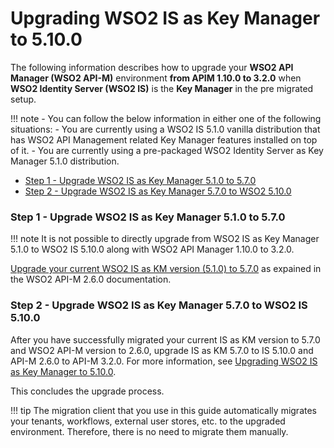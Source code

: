 # Upgrading WSO2 IS as Key Manager to 5.10.0

The following information describes how to upgrade your **WSO2 API Manager (WSO2 API-M)** environment **from APIM 1.10.0 to 3.2.0** when **WSO2 Identity Server (WSO2 IS)** is the **Key Manager** in the pre migrated setup.

!!! note
    -   You can follow the below information in either one of the following situations:
        -   You are currently using a WSO2 IS 5.1.0 vanilla distribution that has WSO2 API Management related Key Manager features installed on top of it.
        -   You are currently using a pre-packaged WSO2 Identity Server as Key Manager 5.1.0 distribution.

-   [Step 1 - Upgrade WSO2 IS as Key Manager 5.1.0 to 5.7.0](#step-1-upgrade-5.1.0-to-5.7.0)
-   [Step 2 - Upgrade WSO2 IS as Key Manager 5.7.0 to WSO2 5.10.0](#step2-upgrade-5.7.0-to-5.10.0)        

### Step 1 - Upgrade WSO2 IS as Key Manager 5.1.0 to 5.7.0

!!! note
    It is not possible to directly upgrade from WSO2 IS as Key Manager 5.1.0 to WSO2 IS 5.10.0 along with WSO2 API Manager 1.10.0 to 3.2.0.

[Upgrade your current WSO2 IS as KM version (5.1.0) to 5.7.0](https://docs.wso2.com/display/AM260/Upgrading+from+the+Previous+Release+when+WSO2+IS+is+the+Key+Manager#110) as expained in the WSO2 API-M 2.6.0 documentation.

### Step 2 - Upgrade WSO2 IS as Key Manager 5.7.0 to WSO2 IS 5.10.0

After you have successfully migrated your current IS as KM version to 5.7.0 and WSO2 API-M version to 2.6.0, upgrade IS as KM 5.7.0 to IS 5.10.0 and API-M 2.6.0 to API-M 3.2.0. For more information, see [Upgrading WSO2 IS as Key Manager to 5.10.0]({{base_path}}/install-and-setup/upgrading-wso2-is-as-key-manager/upgrading-from-is-km-570-to-5100/).

This concludes the upgrade process.

!!! tip
    The migration client that you use in this guide automatically migrates your tenants, workflows, external user stores, etc. to the upgraded environment. Therefore, there is no need to migrate them manually.
